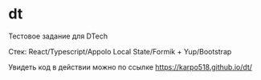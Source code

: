 # dt

Тестовое задание для DTech

Стек: React/Typescript/Appolo Local State/Formik + Yup/Bootstrap

Увидеть код в действии можно по ссылке https://karpo518.github.io/dt/
